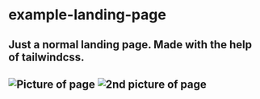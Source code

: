 # example-landing-page

Just a normal landing page. Made with the help of tailwindcss.
---
![Picture of page](https://media.discordapp.net/attachments/829375206081429565/984827814517825616/unknown.png?width=1006&height=498)
![2nd picture of page](https://cdn.discordapp.com/attachments/829375206081429565/984828124481064980/unknown.png)
---
